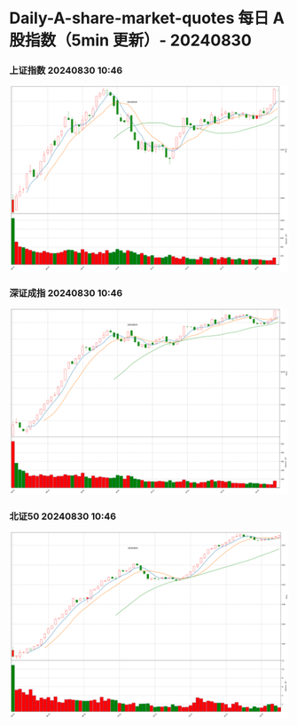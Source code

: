 
# Daily-A-share-market-quotes 每日 A 股指数（5min 更新）- 20240830

### 上证指数 20240830 10:46
![](./fig/2024/8/20240830-sh000001.png)

### 深证成指 20240830 10:46
![](./fig/2024/8/20240830-sz399001.png)

### 北证50 20240830 10:46
![](./fig/2024/8/20240830-bj899050.png)
